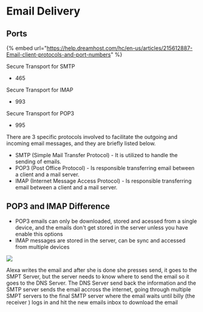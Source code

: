 # Email Delivery

## Ports

{% embed url="https://help.dreamhost.com/hc/en-us/articles/215612887-Email-client-protocols-and-port-numbers" %}

Secure Transport for SMTP&#x20;

* 465

Secure Transport for IMAP

* 993

Secure Transport for POP3

* 995



There are 3 specific protocols involved to facilitate the outgoing and incoming email messages, and they are briefly listed below.

* SMTP (Simple Mail Transfer Protocol) - It is utilized to handle the sending of emails.&#x20;
* POP3 (Post Office Protocol) - Is responsible transferring email between a client and a mail server.&#x20;
* IMAP (Internet Message Access Protocol) - Is responsible transferring email between a client and a mail server.&#x20;



## POP3 and IMAP Difference

* POP3 emails can only be downloaded, stored and acessed from a single device, and the emails don't get stored in the server unless you have enable this options
* IMAP messages are stored in the server, can be sync and accessed from multiple devices

![](https://assets.tryhackme.com/additional/phishing1/email-network-flow-4.png)

Alexa writes the email and after she is done she presses send, it goes to the SMPT Server, but the server needs to know where to send the email so it goes to the DNS Server. The DNS Server send back the information and the SMTP server sends the email accross the internet, going through multiple SMPT servers to the final SMTP server where the email waits until billy (the receiver ) logs in and hit the new emails inbox to download the email
